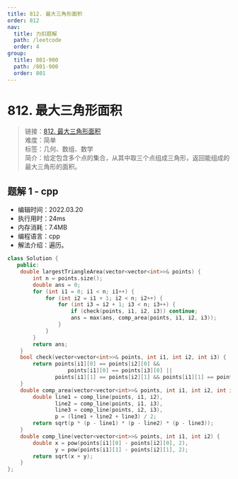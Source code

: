 ```yaml
---
title: 812. 最大三角形面积
order: 812
nav:
  title: 力扣题解
  path: /leetcode
  order: 4
group:
  title: 801-900
  path: /801-900
  order: 801
---
```


# 812. 最大三角形面积

> 链接：[812. 最大三角形面积](https://leetcode-cn.com/problems/largest-triangle-area/)  
> 难度：简单  
> 标签：几何、数组、数学  
> 简介：给定包含多个点的集合，从其中取三个点组成三角形，返回能组成的最大三角形的面积。

## 题解 1 - cpp

- 编辑时间：2022.03.20
- 执行用时：24ms
- 内存消耗：7.4MB
- 编程语言：cpp
- 解法介绍：遍历。

```cpp
class Solution {
   public:
    double largestTriangleArea(vector<vector<int>>& points) {
        int n = points.size();
        double ans = 0;
        for (int i1 = 0; i1 < n; i1++) {
            for (int i2 = i1 + 1; i2 < n; i2++) {
                for (int i3 = i2 + 1; i3 < n; i3++) {
                    if (check(points, i1, i2, i3)) continue;
                    ans = max(ans, comp_area(points, i1, i2, i3));
                }
            }
        }
        return ans;
    }
    bool check(vector<vector<int>>& points, int i1, int i2, int i3) {
        return points[i1][0] == points[i2][0] &&
                   points[i1][0] == points[i3][0] ||
               points[i1][1] == points[i2][1] && points[i1][1] == points[i3][1];
    }
    double comp_area(vector<vector<int>>& points, int i1, int i2, int i3) {
        double line1 = comp_line(points, i1, i2),
               line2 = comp_line(points, i1, i3),
               line3 = comp_line(points, i2, i3),
               p = (line1 + line2 + line3) / 2;
        return sqrt(p * (p - line1) * (p - line2) * (p - line3));
    }
    double comp_line(vector<vector<int>>& points, int i1, int i2) {
        double x = pow(points[i1][0] - points[i2][0], 2),
               y = pow(points[i1][1] - points[i2][1], 2);
        return sqrt(x + y);
    }
};
```
